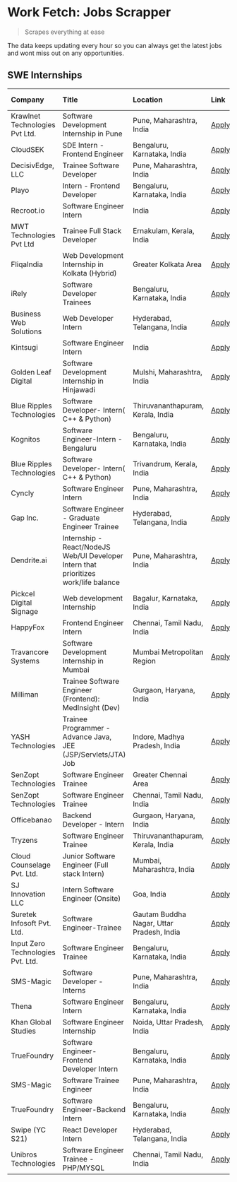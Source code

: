 # Work Fetch: Jobs Scrapper
> Scrapes everything at ease

The data keeps updating every hour so you can always get the latest jobs and wont miss out on any opportunities.

## SWE Internships
<!--START_SECTION:workfetch-->
| Company                           | Title                                                                                | Location                                  | Link                                                                                                                                                                                                                                                                                                | Date Posted   |
|:----------------------------------|:-------------------------------------------------------------------------------------|:------------------------------------------|:----------------------------------------------------------------------------------------------------------------------------------------------------------------------------------------------------------------------------------------------------------------------------------------------------|:--------------|
| Krawlnet Technologies Pvt Ltd.    | Software Development Internship in Pune                                              | Pune, Maharashtra, India                  | [Apply](https://in.linkedin.com/jobs/view/software-development-internship-in-pune-at-krawlnet-technologies-pvt-ltd-3868318801?position=9&pageNum=0&refId=oxX78bs%2BPXmtZFZd1J5SBw%3D%3D&trackingId=fQF8Jx9MlhO%2Ffb9zxCUr8w%3D%3D&trk=public_jobs_jserp-result_search-card)                         | 2024-03-22    |
| CloudSEK                          | SDE Intern - Frontend Engineer                                                       | Bengaluru, Karnataka, India               | [Apply](https://in.linkedin.com/jobs/view/sde-intern-frontend-engineer-at-cloudsek-3866616176?position=29&pageNum=0&refId=oxX78bs%2BPXmtZFZd1J5SBw%3D%3D&trackingId=bkPdjTEZ0EH4YnCY2RrIaA%3D%3D&trk=public_jobs_jserp-result_search-card)                                                          | 2024-03-22    |
| DecisivEdge, LLC                  | Trainee Software Developer                                                           | Pune, Maharashtra, India                  | [Apply](https://in.linkedin.com/jobs/view/trainee-software-developer-at-decisivedge-llc-3853425558?position=31&pageNum=0&refId=oxX78bs%2BPXmtZFZd1J5SBw%3D%3D&trackingId=yEXH4A92KBX6as7y94VDFQ%3D%3D&trk=public_jobs_jserp-result_search-card)                                                     | 2024-03-22    |
| Playo                             | Intern - Frontend Developer                                                          | Bengaluru, Karnataka, India               | [Apply](https://in.linkedin.com/jobs/view/intern-frontend-developer-at-playo-3864131172?position=38&pageNum=0&refId=oxX78bs%2BPXmtZFZd1J5SBw%3D%3D&trackingId=Yz4s%2F%2BiXsQbyE1FcASTVuA%3D%3D&trk=public_jobs_jserp-result_search-card)                                                            | 2024-03-22    |
| Recroot.io                        | Software Engineer Intern                                                             | India                                     | [Apply](https://in.linkedin.com/jobs/view/software-engineer-intern-at-recroot-io-3865016461?position=43&pageNum=0&refId=oxX78bs%2BPXmtZFZd1J5SBw%3D%3D&trackingId=be%2Bfu1h9cXlUQ49GDvJGBQ%3D%3D&trk=public_jobs_jserp-result_search-card)                                                          | 2024-03-22    |
| MWT Technologies Pvt Ltd          | Trainee Full Stack Developer                                                         | Ernakulam, Kerala, India                  | [Apply](https://in.linkedin.com/jobs/view/trainee-full-stack-developer-at-mwt-technologies-pvt-ltd-3863344037?position=16&pageNum=0&refId=oxX78bs%2BPXmtZFZd1J5SBw%3D%3D&trackingId=zSysD3%2BvyiehKYx8rr89%2BA%3D%3D&trk=public_jobs_jserp-result_search-card)                                      | 2024-03-20    |
| FliqaIndia                        | Web Development Internship in Kolkata (Hybrid)                                       | Greater Kolkata Area                      | [Apply](https://in.linkedin.com/jobs/view/web-development-internship-in-kolkata-hybrid-at-fliqaindia-3864372048?position=60&pageNum=0&refId=oxX78bs%2BPXmtZFZd1J5SBw%3D%3D&trackingId=AqIp435Mm1BQ%2BR3NR1R41A%3D%3D&trk=public_jobs_jserp-result_search-card)                                      | 2024-03-19    |
| iRely                             | Software Developer Trainees                                                          | Bengaluru, Karnataka, India               | [Apply](https://in.linkedin.com/jobs/view/software-developer-trainees-at-irely-3860566039?position=4&pageNum=0&refId=oxX78bs%2BPXmtZFZd1J5SBw%3D%3D&trackingId=IwDldlCZ5yowRl%2FKR1VpYA%3D%3D&trk=public_jobs_jserp-result_search-card)                                                             | 2024-03-18    |
| Business Web Solutions            | Web Developer Intern                                                                 | Hyderabad, Telangana, India               | [Apply](https://in.linkedin.com/jobs/view/web-developer-intern-at-business-web-solutions-3860721170?position=37&pageNum=0&refId=oxX78bs%2BPXmtZFZd1J5SBw%3D%3D&trackingId=liBKd1HpQnt8ZkFcOUjAQw%3D%3D&trk=public_jobs_jserp-result_search-card)                                                    | 2024-03-17    |
| Kintsugi                          | Software Engineer Intern                                                             | India                                     | [Apply](https://in.linkedin.com/jobs/view/software-engineer-intern-at-kintsugi-3857074071?position=49&pageNum=0&refId=oxX78bs%2BPXmtZFZd1J5SBw%3D%3D&trackingId=EHQkgZ%2F%2BTr%2BxuvD548W%2FRw%3D%3D&trk=public_jobs_jserp-result_search-card)                                                      | 2024-03-16    |
| Golden Leaf Digital               | Software Development Internship in Hinjawadi                                         | Mulshi, Maharashtra, India                | [Apply](https://in.linkedin.com/jobs/view/software-development-internship-in-hinjawadi-at-golden-leaf-digital-3858085305?position=15&pageNum=0&refId=oxX78bs%2BPXmtZFZd1J5SBw%3D%3D&trackingId=apB4GiHKmmBkVmz4mZDTyQ%3D%3D&trk=public_jobs_jserp-result_search-card)                               | 2024-03-15    |
| Blue Ripples Technologies         | Software Developer- Intern( C++ & Python)                                            | Thiruvananthapuram, Kerala, India         | [Apply](https://in.linkedin.com/jobs/view/software-developer-intern-c%2B%2B-python-at-blue-ripples-technologies-3855594494?position=23&pageNum=0&refId=oxX78bs%2BPXmtZFZd1J5SBw%3D%3D&trackingId=vg3o8Tr8PRiP9wagc%2FfRBA%3D%3D&trk=public_jobs_jserp-result_search-card)                           | 2024-03-14    |
| Kognitos                          | Software Engineer-Intern -Bengaluru                                                  | Bengaluru, Karnataka, India               | [Apply](https://in.linkedin.com/jobs/view/software-engineer-intern-bengaluru-at-kognitos-3855361239?position=7&pageNum=0&refId=oxX78bs%2BPXmtZFZd1J5SBw%3D%3D&trackingId=2Pw0fO2O09FEV3XoiUKjig%3D%3D&trk=public_jobs_jserp-result_search-card)                                                     | 2024-03-13    |
| Blue Ripples Technologies         | Software Developer- Intern( C++  & Python)                                           | Trivandrum, Kerala, India                 | [Apply](https://in.linkedin.com/jobs/view/software-developer-intern-c%2B%2B-python-at-blue-ripples-technologies-3856150730?position=26&pageNum=0&refId=oxX78bs%2BPXmtZFZd1J5SBw%3D%3D&trackingId=NuTM6URF9rgHUUN%2FDxzHZQ%3D%3D&trk=public_jobs_jserp-result_search-card)                           | 2024-03-13    |
| Cyncly                            | Software Engineer Intern                                                             | Pune, Maharashtra, India                  | [Apply](https://in.linkedin.com/jobs/view/software-engineer-intern-at-cyncly-3853990178?position=33&pageNum=0&refId=oxX78bs%2BPXmtZFZd1J5SBw%3D%3D&trackingId=nBzREfMePtwREYRB3ES1rQ%3D%3D&trk=public_jobs_jserp-result_search-card)                                                                | 2024-03-13    |
| Gap Inc.                          | Software Engineer - Graduate Engineer Trainee                                        | Hyderabad, Telangana, India               | [Apply](https://in.linkedin.com/jobs/view/software-engineer-graduate-engineer-trainee-at-gap-inc-3853818960?position=6&pageNum=0&refId=oxX78bs%2BPXmtZFZd1J5SBw%3D%3D&trackingId=XBiIi9KITes0b6zJ%2FulpDA%3D%3D&trk=public_jobs_jserp-result_search-card)                                           | 2024-03-12    |
| Dendrite.ai                       | Internship - React/NodeJS Web/UI Developer Intern that prioritizes work/life balance | Pune, Maharashtra, India                  | [Apply](https://in.linkedin.com/jobs/view/internship-react-nodejs-web-ui-developer-intern-that-prioritizes-work-life-balance-at-dendrite-ai-3853583200?position=45&pageNum=0&refId=oxX78bs%2BPXmtZFZd1J5SBw%3D%3D&trackingId=afah7xZNQrKRRJESvhRAgw%3D%3D&trk=public_jobs_jserp-result_search-card) | 2024-03-12    |
| Pickcel Digital Signage           | Web development Internship                                                           | Bagalur, Karnataka, India                 | [Apply](https://in.linkedin.com/jobs/view/web-development-internship-at-pickcel-digital-signage-3849506118?position=59&pageNum=0&refId=oxX78bs%2BPXmtZFZd1J5SBw%3D%3D&trackingId=hnNReqTRDL0UhaIbGJJ32A%3D%3D&trk=public_jobs_jserp-result_search-card)                                             | 2024-03-08    |
| HappyFox                          | Frontend Engineer Intern                                                             | Chennai, Tamil Nadu, India                | [Apply](https://in.linkedin.com/jobs/view/frontend-engineer-intern-at-happyfox-3848357951?position=48&pageNum=0&refId=oxX78bs%2BPXmtZFZd1J5SBw%3D%3D&trackingId=vLqudnJOJbyWj%2B2F1uyqCg%3D%3D&trk=public_jobs_jserp-result_search-card)                                                            | 2024-03-07    |
| Travancore Systems                | Software Development Internship in Mumbai                                            | Mumbai Metropolitan Region                | [Apply](https://in.linkedin.com/jobs/view/software-development-internship-in-mumbai-at-travancore-systems-3847706952?position=46&pageNum=0&refId=oxX78bs%2BPXmtZFZd1J5SBw%3D%3D&trackingId=s0ZkACoaRlCUVWs9qA%2FlKQ%3D%3D&trk=public_jobs_jserp-result_search-card)                                 | 2024-03-05    |
| Milliman                          | Trainee Software Engineer (Frontend): MedInsight (Dev)                               | Gurgaon, Haryana, India                   | [Apply](https://in.linkedin.com/jobs/view/trainee-software-engineer-frontend-medinsight-dev-at-milliman-3792874280?position=10&pageNum=0&refId=oxX78bs%2BPXmtZFZd1J5SBw%3D%3D&trackingId=CCeBPGJRk1A8v1FNG3AdeA%3D%3D&trk=public_jobs_jserp-result_search-card)                                     | 2024-03-01    |
| YASH Technologies                 | Trainee Programmer - Advance Java, JEE (JSP/Servlets/JTA) Job                        | Indore, Madhya Pradesh, India             | [Apply](https://in.linkedin.com/jobs/view/trainee-programmer-advance-java-jee-jsp-servlets-jta-job-at-yash-technologies-3811759183?position=22&pageNum=0&refId=oxX78bs%2BPXmtZFZd1J5SBw%3D%3D&trackingId=Ju2DFX1KfaT7jvbR%2BLUj4w%3D%3D&trk=public_jobs_jserp-result_search-card)                   | 2024-02-13    |
| SenZopt Technologies              | Software Engineer Trainee                                                            | Greater Chennai Area                      | [Apply](https://in.linkedin.com/jobs/view/software-engineer-trainee-at-senzopt-technologies-3827688781?position=40&pageNum=0&refId=oxX78bs%2BPXmtZFZd1J5SBw%3D%3D&trackingId=%2BvppEW9%2Fmv4TQiLwRaG1Zw%3D%3D&trk=public_jobs_jserp-result_search-card)                                             | 2024-02-12    |
| SenZopt Technologies              | Software Engineer Trainee                                                            | Chennai, Tamil Nadu, India                | [Apply](https://in.linkedin.com/jobs/view/software-engineer-trainee-at-senzopt-technologies-3827686880?position=53&pageNum=0&refId=oxX78bs%2BPXmtZFZd1J5SBw%3D%3D&trackingId=XssUyzKkoY0oAs1EMD13Kw%3D%3D&trk=public_jobs_jserp-result_search-card)                                                 | 2024-02-12    |
| Officebanao                       | Backend Developer - Intern                                                           | Gurgaon, Haryana, India                   | [Apply](https://in.linkedin.com/jobs/view/backend-developer-intern-at-officebanao-3814263731?position=32&pageNum=0&refId=oxX78bs%2BPXmtZFZd1J5SBw%3D%3D&trackingId=Cgh71fH6sVA%2FmbC4ycVrpA%3D%3D&trk=public_jobs_jserp-result_search-card)                                                         | 2024-01-31    |
| Tryzens                           | Software Engineer Trainee                                                            | Thiruvananthapuram, Kerala, India         | [Apply](https://in.linkedin.com/jobs/view/software-engineer-trainee-at-tryzens-3809363491?position=42&pageNum=0&refId=oxX78bs%2BPXmtZFZd1J5SBw%3D%3D&trackingId=4v0bFvt6BY1D3AtcrJ5o9w%3D%3D&trk=public_jobs_jserp-result_search-card)                                                              | 2024-01-18    |
| Cloud Counselage Pvt. Ltd.        | Junior Software Engineer (Full stack Intern)                                         | Mumbai, Maharashtra, India                | [Apply](https://in.linkedin.com/jobs/view/junior-software-engineer-full-stack-intern-at-cloud-counselage-pvt-ltd-3803132814?position=30&pageNum=0&refId=oxX78bs%2BPXmtZFZd1J5SBw%3D%3D&trackingId=0J5IyNcQOpVulDXetYQKAw%3D%3D&trk=public_jobs_jserp-result_search-card)                            | 2024-01-11    |
| SJ Innovation LLC                 | Intern Software Engineer (Onsite)                                                    | Goa, India                                | [Apply](https://in.linkedin.com/jobs/view/intern-software-engineer-onsite-at-sj-innovation-llc-3799959011?position=50&pageNum=0&refId=oxX78bs%2BPXmtZFZd1J5SBw%3D%3D&trackingId=6fst37WKsgGPd2iPXwO%2BBw%3D%3D&trk=public_jobs_jserp-result_search-card)                                            | 2024-01-11    |
| Suretek Infosoft Pvt. Ltd.        | Software Engineer-Trainee                                                            | Gautam Buddha Nagar, Uttar Pradesh, India | [Apply](https://in.linkedin.com/jobs/view/software-engineer-trainee-at-suretek-infosoft-pvt-ltd-3800934643?position=24&pageNum=0&refId=oxX78bs%2BPXmtZFZd1J5SBw%3D%3D&trackingId=HWZgEnZZ8PqKjGQBNlX5qA%3D%3D&trk=public_jobs_jserp-result_search-card)                                             | 2024-01-09    |
| Input Zero Technologies Pvt. Ltd. | Software Engineer Trainee                                                            | Bengaluru, Karnataka, India               | [Apply](https://in.linkedin.com/jobs/view/software-engineer-trainee-at-input-zero-technologies-pvt-ltd-3800927643?position=35&pageNum=0&refId=oxX78bs%2BPXmtZFZd1J5SBw%3D%3D&trackingId=AiWjW4RbZg2oYAfXpEi%2F5A%3D%3D&trk=public_jobs_jserp-result_search-card)                                    | 2024-01-09    |
| SMS-Magic                         | Software Developer -Interns                                                          | Pune, Maharashtra, India                  | [Apply](https://in.linkedin.com/jobs/view/software-developer-interns-at-sms-magic-3799485343?position=39&pageNum=0&refId=oxX78bs%2BPXmtZFZd1J5SBw%3D%3D&trackingId=YVjr2b8MIjjtcqeOYrqtOg%3D%3D&trk=public_jobs_jserp-result_search-card)                                                           | 2024-01-05    |
| Thena                             | Software Engineer Intern                                                             | Bengaluru, Karnataka, India               | [Apply](https://in.linkedin.com/jobs/view/software-engineer-intern-at-thena-3778731751?position=18&pageNum=0&refId=oxX78bs%2BPXmtZFZd1J5SBw%3D%3D&trackingId=RflXBopb1gM1IfTKPFsV1A%3D%3D&trk=public_jobs_jserp-result_search-card)                                                                 | 2023-12-05    |
| Khan Global Studies               | Software Engineer Internship                                                         | Noida, Uttar Pradesh, India               | [Apply](https://in.linkedin.com/jobs/view/software-engineer-internship-at-khan-global-studies-3766942197?position=56&pageNum=0&refId=oxX78bs%2BPXmtZFZd1J5SBw%3D%3D&trackingId=5fcPVKWsFflvIDTlkSMALw%3D%3D&trk=public_jobs_jserp-result_search-card)                                               | 2023-11-27    |
| TrueFoundry                       | Software Engineer- Frontend Developer Intern                                         | Bengaluru, Karnataka, India               | [Apply](https://in.linkedin.com/jobs/view/software-engineer-frontend-developer-intern-at-truefoundry-3790095058?position=17&pageNum=0&refId=oxX78bs%2BPXmtZFZd1J5SBw%3D%3D&trackingId=%2BnCtJoB%2FmU4iX%2BmmGZsHGw%3D%3D&trk=public_jobs_jserp-result_search-card)                                  | 2023-11-24    |
| SMS-Magic                         | Software Trainee Engineer                                                            | Pune, Maharashtra, India                  | [Apply](https://in.linkedin.com/jobs/view/software-trainee-engineer-at-sms-magic-3761409781?position=34&pageNum=0&refId=oxX78bs%2BPXmtZFZd1J5SBw%3D%3D&trackingId=wLkv2t71B0kT6lZYrsZrBw%3D%3D&trk=public_jobs_jserp-result_search-card)                                                            | 2023-11-16    |
| TrueFoundry                       | Software Engineer-Backend Intern                                                     | Bengaluru, Karnataka, India               | [Apply](https://in.linkedin.com/jobs/view/software-engineer-backend-intern-at-truefoundry-3779508170?position=36&pageNum=0&refId=oxX78bs%2BPXmtZFZd1J5SBw%3D%3D&trackingId=4BYPWAAxRgdpNR2jPqFYZw%3D%3D&trk=public_jobs_jserp-result_search-card)                                                   | 2023-11-10    |
| Swipe (YC S21)                    | React Developer Intern                                                               | Hyderabad, Telangana, India               | [Apply](https://in.linkedin.com/jobs/view/react-developer-intern-at-swipe-yc-s21-3737600089?position=20&pageNum=0&refId=oxX78bs%2BPXmtZFZd1J5SBw%3D%3D&trackingId=ASgfF7K%2B90E%2Bt6pzDBLdqQ%3D%3D&trk=public_jobs_jserp-result_search-card)                                                        | 2023-10-13    |
| Unibros Technologies              | Software Engineer Trainee - PHP/MYSQL                                                | Chennai, Tamil Nadu, India                | [Apply](https://in.linkedin.com/jobs/view/software-engineer-trainee-php-mysql-at-unibros-technologies-3656599241?position=44&pageNum=0&refId=oxX78bs%2BPXmtZFZd1J5SBw%3D%3D&trackingId=ShuMsC0G8yi8%2F4NmLcQ7xg%3D%3D&trk=public_jobs_jserp-result_search-card)                                     | 2023-06-12    |
<!--END_SECTION:workfetch-->
